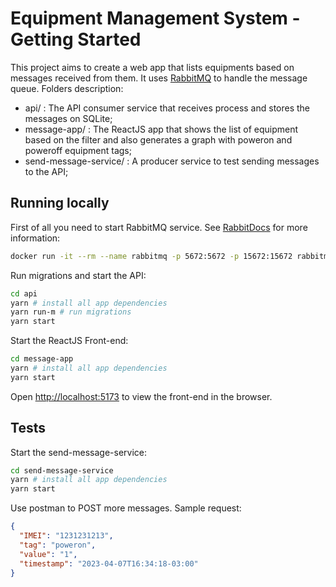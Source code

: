 # Equipment Management System - Getting Started

This project aims to create a web app that lists equipments based on messages received from them. It uses [RabbitMQ](https://www.rabbitmq.com/) to handle the message queue. Folders description:

 - api/ : The API consumer service that receives process and stores the messages on SQLite;
 - message-app/ : The ReactJS app that shows the list of equipment based on the filter and also generates a graph with poweron and poweroff equipment tags;
 - send-message-service/ : A producer service to test sending messages to the API;

## Running locally

First of all you need to start RabbitMQ service. See [RabbitDocs](https://www.rabbitmq.com/download.html) for more information:

```bash
docker run -it --rm --name rabbitmq -p 5672:5672 -p 15672:15672 rabbitmq:3.11-management
```

Run migrations and start the API:

```bash
cd api
yarn # install all app dependencies
yarn run-m # run migrations
yarn start
```

Start the ReactJS Front-end:

```bash
cd message-app
yarn # install all app dependencies
yarn start
```

Open [http://localhost:5173](http://localhost:5173) to view the front-end in the browser.

## Tests

Start the send-message-service:

```bash
cd send-message-service
yarn # install all app dependencies
yarn start
```

Use postman to POST more messages. Sample request:

```json
{
  "IMEI": "1231231213",
  "tag": "poweron",
  "value": "1",
  "timestamp": "2023-04-07T16:34:18-03:00"
}
```
